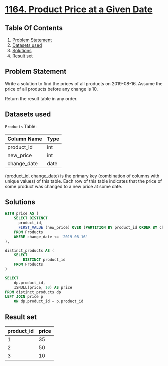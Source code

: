 # [1164. Product Price at a Given Date](https://leetcode.com/problems/product-price-at-a-given-date/description/)

## Table Of Contents
1. [Problem Statement](#problem-statement)
2. [Datasets used](#datasets-used)
3. [Solutions](#solutions)
4. [Result set](#result-set)

## Problem Statement

Write a solution to find the prices of all products on 2019-08-16. Assume the price of all products before any change is 10.

Return the result table in any order.

## Datasets used

```Products``` Table:

| Column Name   | Type    |
| ------------- | ------- |
| product_id    | int     |
| new_price     | int     |
| change_date   | date    |

(product_id, change_date) is the primary key (combination of columns with unique values) of this table.
Each row of this table indicates that the price of some product was changed to a new price at some date.

## Solutions

```sql
WITH price AS (
    SELECT DISTINCT
      product_id,
      FIRST_VALUE (new_price) OVER (PARTITION BY product_id ORDER BY change_date DESC) AS price
    FROM Products
    WHERE change_date <= '2019-08-16'
),

distinct_products AS (
    SELECT
        DISTINCT product_id
    FROM Products
)

SELECT
    dp.product_id,
    ISNULL(price, 10) AS price
FROM distinct_products dp
LEFT JOIN price p
    ON dp.product_id = p.product_id
```

## Result set

| product_id | price |
| ---------- | ----- |
| 1          | 35    |
| 2          | 50    |
| 3          | 10    |